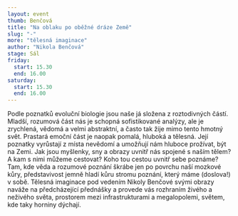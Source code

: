 ```yaml
---
layout: event
thumb: Benčová
title: "Na oblaku po oběžné dráze Země"
slug: "-"
more: "tělesná imaginace"
author: "Nikola Benčová"
stage: Sál
friday:
  start: 15.30
  end: 16.00
saturday:
  start: 15.30
  end: 16.00
---
```


Podle poznatků evoluční biologie jsou naše já složena z roztodivných částí. Mladší, rozumová část nás je schopná sofistikované analýzy, ale je zrychlená, vědomá a velmi abstraktní, a často tak žije mimo tento hmotný svět. Prastará emoční část je naopak pomalá, hluboká a tělesná. Její poznatky vyrůstají z místa nevědomí a umožňují nám hluboce prožívat, být na Zemi. Jak jsou myšlenky, sny a obrazy uvnitř nás spojené s naším tělem? A kam s nimi můžeme cestovat? Koho tou cestou uvnitř sebe poznáme? Tam, kde věda a rozumové poznání škrábe jen po povrchu naší mozkové kůry, představivost jemně hladí kůru stromu poznání, který máme (doslova!) v sobě. Tělesná imaginace pod vedením Nikoly Benčové svými obrazy naváže na předcházející přednášky a provede vás rozhraním živého a neživého světa, prostorem mezi infrastrukturami a megalopolemi, světem, kde taky horniny dýchají.
